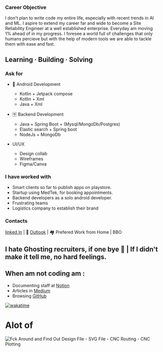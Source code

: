 ### Career Objective
I don't plan to write code my entire life, especially with recent trends in AI and ML. I aspire to extend my career far and wide to become a Site Reliability Engineer at a well established enterprise. Everyday am moving 1% ahead of 
in my progress. I foresee a world full of challenges that only humans percieve but with the help of modern tools we are able to tackle them with ease and fast.

## Learning &middot; Building &middot; Solving

### Ask for
- 📱 Android Development
  - Kotlin + Jetpack compose
  - Kotlin + Xml
  - Java + Xml
    
- 🈂 Backend Development
  - Java + Spring Boot + (Mysql/MongoDb/Postgres)
  - Elastic search + Spring boot
  - NodeJs + MongoDb

- UI/UX
  - Design collab
  - Wireframes
  - Figma/Canva

### I have worked with
- Smart clients so far to publish apps on playstore.
- Startup using MedTek, for booking appointments.
- Backend developers as a solo android developer.
- Frustrating teams
- Logistics company to establish their brand


### Contacts
[linked In](https://www.linkedin.com/in/brian-kidiga-b5ab9b357/) | 📧 [Outlook](kidigabrian@outlook.com) | 🏘 Prefered Work from Home | BBO

## I hate Ghosting recruiters, if one bye 👋 | If I didn't make it tell me, no hard feelings.

## When am not coding am : 
- Documenting staff at [Notion]()
- Articles in [Medium]()
- Browsing [GitHub]()
  
[![wakatime](https://wakatime.com/badge/user/2d939469-d3f7-473e-acba-924b3edd60b4.svg)](https://wakatime.com/@2d939469-d3f7-473e-acba-924b3edd60b4)

# Alot of
![Fck Around and Find Out Design File - SVG File - CNC Routing - CNC Plotting](https://github.com/user-attachments/assets/4073e7fa-fbd8-4598-9074-c2509023ab37)
